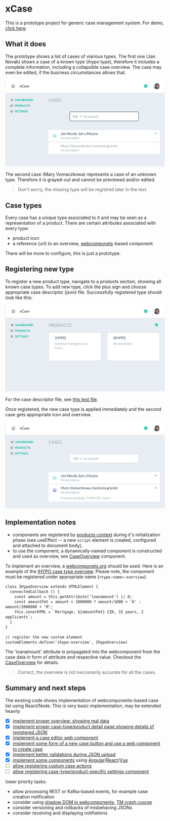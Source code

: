 # xCase

This is a prototype project for generic case management system. For demo, [click here](https://xcase-test.herokuapp.com).

## What it does

The prototype shows a list of cases of viarious types. The first one (Jan Novak) shows a case of a known type (ihypo type), therefore it includes a complete information, including a collapsible case overview. The case may even be edited, if the business circumstances allows that.

![overview of cases](doc/cases.png)

The second case (Mary Vomaczkowa) represents a case of an unknown type. Therefore it is grayed-out and cannot be previewed and/or edited.

> Don't worry, the missing type will be registred later in the text.

## Case types

Every case has a unique type associated to it and may be seen as a representation of a product. There are certain attributes associated with every type:

- product icon
- a reference (url) to an overview, [webcomponets](http://webcomponents.org)-based component

There will be more to configure, this is just a prototype.

## Registering new type

To register a new product type, navigate to a products section, showing all known case types. To add new type, click the plus sign and choose appropriate case descriptor (json) file. Successfully registered type should look like this:

![overview of cases](doc/products.png)

For the case descriptor file, see [this test file](server/test/product.json).

Once registered, the new case type is applied immediately and the second case gets appropriate icon and overview.

![overview of cases](doc/cases-reg.png)

## Implementation notes

- components are registered by [products context](client/ProductsContext.js) during it's initialization phase (see useEffect -- a new `script` element is created, configured and attached to document body),
- to use the component, a dynamically-named component is constructed and used as overview, see [CaseOverview](client/components/CaseOverview.js) component.

To implement an overview, a [webcomponets.org](http://webcomponents.org) should be used. Here is an example of the [IHYPO case type overview](client/static/ihypo-overview.js). Please note, the component must be registered under appropriate name (`<type-name>-overview`).

```
class IHypoOverview extends HTMLElement {
  connectedCallback () {
    const amount = this.getAttribute('loanamount') || 0;
    const amountFmt = amount < 1000000 ? amount/1000 + 'K' : amount/1000000 + 'M';
    this.innerHTML = `Mortgage, ${amountFmt} CZK, 15 years, 2 applicants`;
  }
}

// register the new custom element
customElements.define('ihypo-overview', IHypoOverview)
```

The 'loanamount' attribute is propagated into the webcomponent from the case data in form of attribute and respective value. Checkout the [CaseOverview](client/components/CaseOverview.js) for details.

> Correct, the overview is not neccesarily accurate for all the cases.

## Summary and next steps

The existing code shows implementation of webcomponents-based case list using React/Node. This is very basic implementation, may be extended heavily

- [x] [implement proper overview, showing real data](https://github.com/jaroslavpsenicka/xcase/issues/1)
- [x] [implement proper case-type/product detail page showing details of registered JSON](https://github.com/jaroslavpsenicka/xcase/issues/2)
- [x] [implement a case editor web component](https://github.com/jaroslavpsenicka/xcase/issues/3) 
- [x] [implement some form of a new case button and use a web component to create case](https://github.com/jaroslavpsenicka/xcase/issues/4) 
- [x] [implement better validations during JSON upload](https://github.com/jaroslavpsenicka/xcase/issues/5)
- [x] [implement some components](https://github.com/jaroslavpsenicka/xcase/issues/6) using [Angular](https://medium.com/@IMM9O/web-components-with-angular-d0205c9db08f)/[React](https://dev.to/frustigor/the-fastest-way-to-create-web-components-with-react-403)/[Vue](https://dev.to/aumayeung/create-web-components-with-vue-js-2bb0)
- [ ] [allow registering custom case actions](https://github.com/jaroslavpsenicka/xcase/issues/7)
- [ ] [allow registering case-type/product-specific settings component](https://github.com/jaroslavpsenicka/xcase/issues/8)

lower priority tasks:

- allow processing REST or Kafka-based events, for example case creation notification
- consider using [shadow DOM in webcomponents](https://www.grapecity.com/blogs/using-web-components-with-react-2019), [TM crash course](https://www.youtube.com/watch?v=PCWaFLy3VUo)
- consider versioning and rollbacks of misbehaving JSONs
- consider receiving and displaying notifiations

